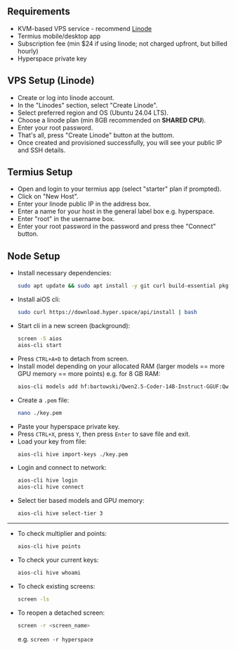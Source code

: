 ## Requirements
- KVM-based VPS service - recommend [Linode](https://cloud.linode.com/linodes)
- Termius mobile/desktop app
- Subscription fee (min $24 if using linode; not charged upfront, but billed hourly)
- Hyperspace private key


## VPS Setup (Linode)
- Create or log into linode account.
- In the "Linodes" section, select "Create Linode".
- Select preferred region and OS (Ubuntu 24.04 LTS).
- Choose a linode plan (min 8GB recommended on **SHARED CPU**).
- Enter your root password.
- That's all, press "Create Linode" button at the buttom.
- Once created and provisioned successfully, you will see your public IP and SSH details.


## Termius Setup
- Open and login to your termius app (select "starter" plan if prompted).
- Click on "New Host".
- Enter your linode public IP in the address box.
- Enter a name for your host in the general label box e.g. hyperspace.
- Enter "root" in the username box.
- Enter your root password in the password and press thee "Connect" button.


## Node Setup
- Install necessary dependencies:
    ```bash
    sudo apt update && sudo apt install -y git curl build-essential pkg-config libssl-dev git-all wget screen && sudo rm -rf /var/lib/apt/lists/*
    ```
- Install aiOS cli:
    ```bash
    sudo curl https://download.hyper.space/api/install | bash
    ```
- Start cli in a new screen (background):
    ```bash
    screen -S aios
    aios-cli start
    ```
- Press `CTRL+A+D` to detach from screen.
- Install model depending on your allocated RAM (larger models == more GPU memory == more points) e.g. for 8 GB RAM:
    ```bash
    aios-cli models add hf:bartowski/Qwen2.5-Coder-14B-Instruct-GGUF:Qwen2.5-Coder-14B-Instruct-Q8_0.gguf
    ```
- Create a `.pem` file:
    ```bash
    nano ./key.pem
    ```
- Paste your hyperspace private key.
- Press `CTRL+X`, press `Y`, then press `Enter` to save file and exit.
- Load your key from file:
    ```bash 
    aios-cli hive import-keys ./key.pem
    ```
- Login and connect to network:
    ```bash
    aios-cli hive login
    aios-cli hive connect
    ```
- Select tier based models and GPU memory:
    ```bash
    aios-cli hive select-tier 3
    ```


---

- To check multiplier and points:
    ```bash
    aios-cli hive points
    ```
- To check your current keys:
    ```bash
    aios-cli hive whoami
    ```
- To check existing screens:
    ```bash
    screen -ls
    ```
- To reopen a detached screen:
    ```bash
    screen -r <screen_name> 
    ```
    e.g. ```screen -r hyperspace```
